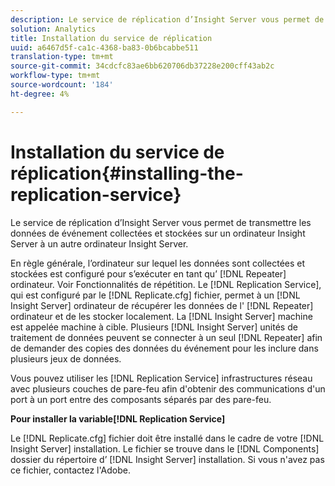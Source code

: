 ```yaml
---
description: Le service de réplication d’Insight Server vous permet de transmettre les données de événement collectées et stockées sur un ordinateur Insight Server à un autre ordinateur Insight Server.
solution: Analytics
title: Installation du service de réplication
uuid: a6467d5f-ca1c-4368-ba83-0b6bcabbe511
translation-type: tm+mt
source-git-commit: 34cdcfc83ae6bb620706db37228e200cff43ab2c
workflow-type: tm+mt
source-wordcount: '184'
ht-degree: 4%

---
```



# Installation du service de réplication{#installing-the-replication-service}

Le service de réplication d’Insight Server vous permet de transmettre les données de événement collectées et stockées sur un ordinateur Insight Server à un autre ordinateur Insight Server.

En règle générale, l’ordinateur sur lequel les données sont collectées et stockées est configuré pour s’exécuter en tant qu’ [!DNL Repeater] ordinateur. Voir Fonctionnalités [](../../../home/c-inst-svr/c-rptr-fntly/c-rptr-fntly.md)de répétition. Le [!DNL Replication Service], qui est configuré par le [!DNL Replicate.cfg] fichier, permet à un [!DNL Insight Server] ordinateur de récupérer les données de l&#39; [!DNL Repeater] ordinateur et de les stocker localement. La [!DNL Insight Server] machine est appelée machine à cible. Plusieurs [!DNL Insight Server] unités de traitement de données peuvent se connecter à un seul [!DNL Repeater] afin de demander des copies des données du événement pour les inclure dans plusieurs jeux de données.

Vous pouvez utiliser les [!DNL Replication Service] infrastructures réseau avec plusieurs couches de pare-feu afin d&#39;obtenir des communications d&#39;un port à un port entre des composants séparés par des pare-feu.

**Pour installer la variable[!DNL Replication Service]**

Le [!DNL Replicate.cfg] fichier doit être installé dans le cadre de votre [!DNL Insight Server] installation. Le fichier se trouve dans le [!DNL Components] dossier du répertoire d’ [!DNL Insight Server] installation. Si vous n&#39;avez pas ce fichier, contactez l&#39;Adobe.
